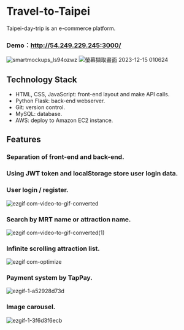# Travel-to-Taipei
Taipei-day-trip is an e-commerce platform.
### Demo：http://54.249.229.245:3000/
![smartmockups_ls94ozwz](https://github.com/stephen533422/travel-to-taipei/assets/44090848/07a90a1b-1846-4e99-8ee8-6891e848b7d4)
![螢幕擷取畫面 2023-12-15 010624](https://github.com/stephen533422/travel-to-taipei/assets/44090848/b3ccb46e-2709-41c5-aebf-9218c5ec70a5)

## Technology Stack
* HTML, CSS, JavaScript: front-end layout and make API calls.
* Python Flask: back-end webserver.
* Git: version control.
* MySQL: database.
* AWS: deploy to Amazon EC2 instance.

## Features
### Separation of front-end and back-end. 
### Using JWT token and localStorage store user login data.
### User login / register.
![ezgif com-video-to-gif-converted](https://github.com/stephen533422/travel-to-taipei/assets/44090848/9f0f26cf-8854-43f4-830a-d59cbfb3bfd6)

### Search by MRT name or attraction name.
![ezgif com-video-to-gif-converted(1)](https://github.com/stephen533422/travel-to-taipei/assets/44090848/9ffba484-facc-4309-8f6e-58c9fccebe8c)

### Infinite scrolling attraction list.
![ezgif com-optimize](https://github.com/stephen533422/travel-to-taipei/assets/44090848/3cd1668e-e5be-49a7-80a8-df64f087b19c)

### Payment system by TapPay.
![ezgif-1-a52928d73d](https://github.com/stephen533422/travel-to-taipei/assets/44090848/8ec222db-33df-4fc9-89f0-dac529bd83e6)

### Image carousel.
![ezgif-1-3f6d3f6ecb](https://github.com/stephen533422/travel-to-taipei/assets/44090848/3f8d6108-7b2e-471b-83a0-31f35c04deb7)
